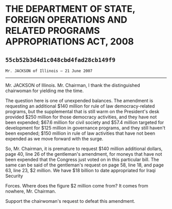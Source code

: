 # THE DEPARTMENT OF STATE, FOREIGN OPERATIONS AND RELATED PROGRAMS  APPROPRIATIONS ACT, 2008
## `55cb52b3d4d1c048cbd4fad28cb149f9`
`Mr. JACKSON of Illinois — 21 June 2007`

---


Mr. JACKSON of Illinois. Mr. Chairman, I thank the distinguished 
chairwoman for yielding me the time.

The question here is one of unexpended balances. The amendment is 
requesting an additional $140 million for rule of law democracy-related 
programs, but the supplemental that is still warm on the President's 
desk provided $250 million for those democracy activities, and they 
have not been expended; $67.6 million for civil society and $57.4 
million targeted for development for $125 million in governance 
programs, and they still haven't been expended; $150 million in rule of 
law activities that have not been expended as we move forward with the 
surge.

So, Mr. Chairman, it is premature to request $140 million additional 
dollars, page 40, line 26 of the gentleman's amendment, for moneys that 
have not been expended that the Congress just voted on in this 
particular bill. The same can be said of the gentleman's request on 
page 58, line 18, and page 63, line 23, $2 million. We have $18 billion 
to date appropriated for Iraqi Security


Forces. Where does the figure $2 million come from? It comes from 
nowhere, Mr. Chairman.

Support the chairwoman's request to defeat this amendment.